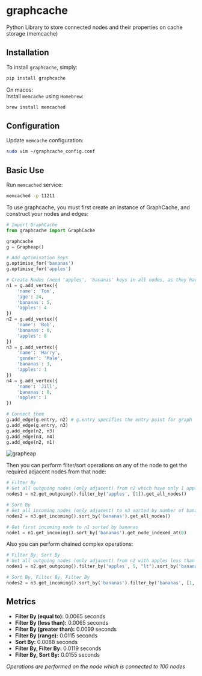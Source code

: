 # graphcache

Python Library to store connected nodes and their properties on cache storage (memcache)


Installation
------------

To install `graphcache`, simply:   
```sh
pip install graphcache
```

On macos:   
Install `memcache` using `Homebrew`:
```sh
brew install memcached
```


Configuration
-------------

Update `memcache` configuration:   

```sh
sudo vim ~/graphcache_config.conf
```


Basic Use
---------

Run `memcached` service:    

```sh
memcached -p 11211
```


To use graphcache, you must first create an instance of GraphCache,
and construct your nodes and edges:    

```python
# Import GraphCache
from graphcache import GraphCache

graphcache
g = Grapheap()

# Add optimisation keys
g.optimise_for('bananas')
g.optimise_for('apples')

# Create Nodes (need 'apples', 'bananas' keys in all nodes, as they have been added to optimisation_keys)
n1 = g.add_vertex({
    'name': 'Tom',
    'age': 24,
    'bananas': 5,
    'apples': 4
})
n2 = g.add_vertex({
    'name': 'Bob',
    'bananas': 0,
    'apples': 8
})
n3 = g.add_vertex({
    'name': 'Harry',
    'gender': 'Male',
    'bananas': 3,
    'apples': 1
})
n4 = g.add_vertex({
    'name': 'Jill',
    'bananas': 8,
    'apples': 1
})

# Connect them
g.add_edge(g.entry, n2) # g.entry specifies the entry point for graph
g.add_edge(g.entry, n3)
g.add_edge(n2, n3)
g.add_edge(n3, n4)
g.add_edge(n2, n1)
```

![grapheap](http://i.imgur.com/mbWiYet.png)


Then you can perform filter/sort operations on any of the node to get the required adjacent nodes from that node:

```python
# Filter By
# Get all outgoing nodes (only adjacent) from n2 which have only 1 apples
nodes1 = n2.get_outgoing().filter_by('apples', [1]).get_all_nodes()

# Sort By
# Get all incoming nodes (only adjacent) to n3 sorted by number of bananas they have
nodes2 = n3.get_incoming().sort_by('bananas').get_all_nodes()

# Get first incoming node to n1 sorted by bananas
node1 = n1.get_incoming().sort_by('bananas').get_node_indexed_at(0)
```


Also you can perform chained complex operations:

```python
# Filter By, Sort By
# Get all outgoing nodes (only adjacent) from n2 with apples less than 5 and sorted by bananas
nodes1 = n2.get_outgoing().filter_by('apples', 5, "lt").sort_by('bananas').get_all_nodes()

# Sort By, Filter By, Filter By
nodes2 = n3.get_incoming().sort_by('bananas').filter_by('bananas', [1, 5], "in").filter_by('apples', [1]).get_all_nodes()
```

Metrics 
-------

* **Filter By (equal to):** 0.0065 seconds
* **Filter By (less than):** 0.0065 seconds
* **Filter By (greater than):** 0.0099 seconds
* **Filter By (range):** 0.0115 seconds
* **Sort By:** 0.0088 seconds
* **Filter By, Filter By:** 0.0119 seconds
* **Filter By, Sort By:** 0.0155 seconds

*Operations are performed on the node which is connected to 100 nodes*
